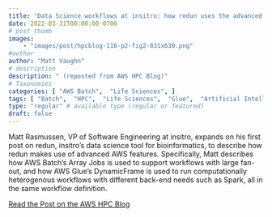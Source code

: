 ```yaml
---
title: "Data Science workflows at insitro: how redun uses the advanced service features from AWS Batch and AWS Glue"
date: 2022-03-31T00:00:00-0700
# post thumb
images:
    - "images/post/hpcblog-116-p2-fig2-831x630.png"
#author
author: "Matt Vaughn"
# description
description: " (reposted from AWS HPC Blog)"
# Taxonomies
categories: [ "AWS Batch",  "Life Sciences", ]
tags: [ "Batch",  "HPC",  "Life Sciences",  "Glue",  "Artificial Intelligence",  "hpcblog", ]
type: "regular" # available type (regular or featured)
draft: false
---
```


Matt Rasmussen, VP of Software Engineering at insitro, expands on his first post on redun, insitro’s data science tool for bioinformatics, to describe how redun makes use of advanced AWS features. Specifically, Matt describes how AWS Batch’s Array Jobs is used to support workflows with large fan-out, and how AWS Glue’s DynamicFrame is used to run computationally heterogenous workflows with different back-end needs such as Spark, all in the same workflow definition.

<a href="{{ url }}" class="btn btn-primary btn-lg active" role="button" aria-pressed="true" style="margin-top: 8px;">Read the Post on the AWS HPC Blog</a>